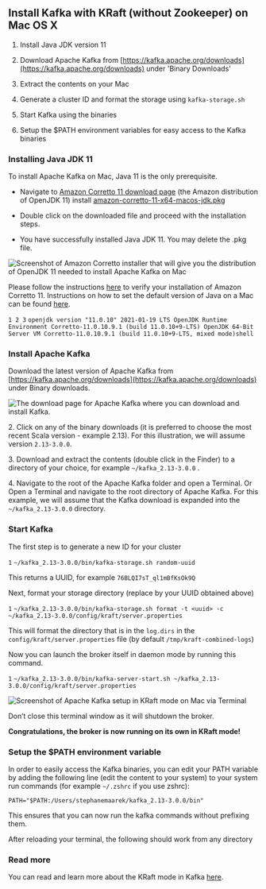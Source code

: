 ## Install Kafka with KRaft (without Zookeeper) on Mac OS X

1. Install Java JDK version 11

2. Download Apache Kafka from [https://kafka.apache.org/downloads](https://kafka.apache.org/downloads) under 'Binary Downloads'

3. Extract the contents on your Mac

4. Generate a cluster ID and format the storage using `kafka-storage.sh`

5. Start Kafka using the binaries

6. Setup the $PATH environment variables for easy access to the Kafka binaries

### Installing Java JDK 11

To install Apache Kafka on Mac, Java 11 is the only prerequisite.

- Navigate to [Amazon Corretto 11 download page](https://docs.aws.amazon.com/corretto/latest/corretto-11-ug/downloads-list.html) (the Amazon distribution of OpenJDK 11) install [amazon-corretto-11-x64-macos-jdk.pkg](https://corretto.aws/downloads/latest/amazon-corretto-11-x64-macos-jdk.pkg)

- Double click on the downloaded file and proceed with the installation steps.

- You have successfully installed Java JDK 11. You may delete the .pkg file.

![Screenshot of Amazon Corretto installer that will give you the distribution of OpenJDK 11 needed to install Apache Kafka on Mac](markdown-images/.png "Amazon Corretto Installer - the Amazon distribution of OpenJDK 11")

Please follow the instructions [here](https://docs.aws.amazon.com/corretto/latest/corretto-11-ug/macos-install.html#macos-install-instruct) to verify your installation of Amazon Corretto 11. Instructions on how to set the default version of Java on a Mac can be found [here](https://stackoverflow.com/a/24657630).

`1 2 3` `openjdk version "11.0.10" 2021-01-19 LTS OpenJDK Runtime Environment Corretto-11.0.10.9.1 (build 11.0.10+9-LTS) OpenJDK 64-Bit Server VM Corretto-11.0.10.9.1 (build 11.0.10+9-LTS, mixed mode)shell`

### Install Apache Kafka

Download the latest version of Apache Kafka from [https://kafka.apache.org/downloads](https://kafka.apache.org/downloads) under Binary downloads.

![The download page for Apache Kafka where you can download and install Kafka.](markdown-images/.1.png "Install Kafka - Apache Kafka Download")

2\. Click on any of the binary downloads (it is preferred to choose the most recent Scala version - example 2.13). For this illustration, we will assume version `2.13-3.0.0`.

3\. Download and extract the contents (double click in the Finder) to a directory of your choice, for example `~/kafka_2.13-3.0.0` .

4\. Navigate to the root of the Apache Kafka folder and open a Terminal. Or Open a Terminal and navigate to the root directory of Apache Kafka. For this example, we will assume that the Kafka download is expanded into the `~/kafka_2.13-3.0.0` directory.

### Start Kafka

The first step is to generate a new ID for your cluster

`1` `~/kafka_2.13-3.0.0/bin/kafka-storage.sh random-uuid`

This returns a UUID, for example `76BLQI7sT_ql1mBfKsOk9Q`

Next, format your storage directory (replace <uuid> by your UUID obtained above)

`1` `~/kafka_2.13-3.0.0/bin/kafka-storage.sh format -t <uuid> -c ~/kafka_2.13-3.0.0/config/kraft/server.properties`

This will format the directory that is in the `log.dirs` in the `config/kraft/server.properties` file (by default `/tmp/kraft-combined-logs`)

Now you can launch the broker itself in daemon mode by running this command.

`1` `~/kafka_2.13-3.0.0/bin/kafka-server-start.sh ~/kafka_2.13-3.0.0/config/kraft/server.properties`

![Screenshot of Apache Kafka setup in KRaft mode on Mac via Terminal](markdown-images/.2.png "Starting Kafka KRaft via Terminal on Mac")

Don’t close this terminal window as it will shutdown the broker.

**Congratulations, the broker is now running on its own in KRaft mode!**

### Setup the $PATH environment variable

In order to easily access the Kafka binaries, you can edit your PATH variable by adding the following line (edit the content to your system) to your system run commands (for example `~/.zshrc` if you use zshrc):

`PATH="$PATH:/Users/stephanemaarek/kafka_2.13-3.0.0/bin"`

This ensures that you can now run the kafka commands without prefixing them.

After reloading your terminal, the following should work from any directory

### Read more

You can read and learn more about the KRaft mode in Kafka [here](https://github.com/apache/kafka/blob/trunk/config/kraft/README.md).